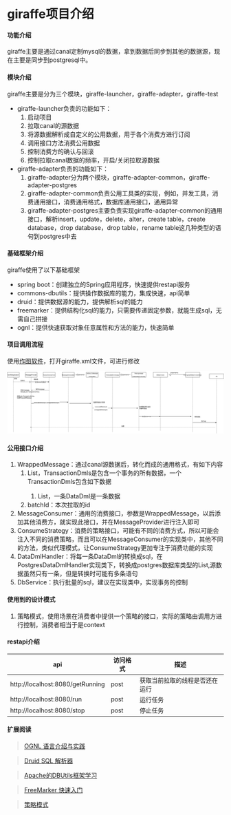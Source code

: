 # giraffe项目介绍

#### 功能介绍

giraffe主要是通过canal定制mysql的数据，拿到数据后同步到其他的数据源，现在主要是同步到postgresql中。

#### 模块介绍

giraffe主要是分为三个模块，giraffe-launcher，giraffe-adapter，giraffe-test

- giraffe-launcher负责的功能如下：
  1. 启动项目
  2. 拉取canal的源数据
  3. 将源数据解析成自定义的公用数据，用于各个消费方进行订阅
  4. 调用接口方法消费公用数据
  5. 控制消费方的确认与回滚
  6. 控制拉取canal数据的频率，开启/关闭拉取源数据
- giraffe-adapter负责的功能如下：
  1. giraffe-adapter分为两个模块，giraffe-adapter-common，giraffe-adapter-postgres
  2. giraffe-adapter-common负责公用工具类的实现，例如，并发工具，消费通用接口，消费通用格式，数据库通用接口，通用异常
  3. giraffe-adapter-postgres主要负责实现giraffe-adapter-common的通用接口，解析insert，update，delete，alter，create table，create database，drop database，drop table，rename table这几种类型的语句到postgres中去

#### 基础框架介绍

giraffe使用了以下基础框架

- spring boot：创建独立的Spring应用程序，快速提供restapi服务
- commons-dbutils：提供操作数据库的能力，集成快速，api简单
- druid：提供数据源的能力，提供解析sql的能力
- freemarker：提供结构化sql的能力，只需要传递固定参数，就能生成sql，无需自己拼接
- ognl：提供快速获取对象任意属性和方法的能力，快速简单




#### 项目调用流程

使用[作图软件](https://www.draw.io)，打开giraffe.xml文件，可进行修改

![giraffe](./giraffe.png)

#### 公用接口介绍

1. WrappedMessage：通过canal源数据后，转化而成的通用格式，有如下内容
   1. List<TransactionDmls>，TransactionDmls是包含一个事务的所有数据，一个TransactionDmls包含如下数据
      1. List<DataDml>，一条DataDml是一条数据
   2. batchId：本次拉取的id
2. MessageConsumer：通用的消费接口，参数是WrappedMessage，以后添加其他消费方，就实现此接口，并在MessageProvider进行注入即可
3. ConsumeStrategy：消费的策略接口，可能有不同的消费方式，所以可能会注入不同的消费策略，而且可以在MessageConsumer的实现类中，其他不同的方法，类似代理模式，让ConsumeStrategy更加专注于消费功能的实现
4. DataDmlHandler：将每一条DataDml的转换成sql，在PostgresDataDmlHandler实现类下，转换成postgres数据库类型的List<sql>,源数据虽然只有一条，但是转换时可能有多条语句
5. DbService：执行批量的sql，建议在实现类中，实现事务的控制

####  使用到的设计模式

1. 策略模式，使用场景在消费者中提供一个策略的接口，实际的策略由调用方进行控制，消费者相当于是context



#### restapi介绍

| api                              | 访问格式 | 描述              |
| -------------------------------- | ---- | --------------- |
| http://localhost:8080/getRunning | post | 获取当前拉取的线程是否还在运行 |
| http://localhost:8080/run        | post | 运行任务            |
| http://localhost:8080/stop       | post | 停止任务            |



#### 扩展阅读

> [OGNL 语言介绍与实践](https://www.ibm.com/developerworks/cn/opensource/os-cn-ognl/index.html)

> [Druid SQL 解析器](https://www.jianshu.com/p/437aa22ea3ca)

> [Apache的DBUtils框架学习](https://www.cnblogs.com/xdp-gacl/p/4007225.html)

> [FreeMarker 快速入门](https://segmentfault.com/a/1190000011768799)

> [策略模式](https://www.runoob.com/design-pattern/strategy-pattern.html)